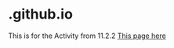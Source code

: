 # .github.io
This is for the Activity from 11.2.2
<a href="https://tomalley16.github.io/.github.io/biostarter.html">This page here</a>
